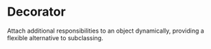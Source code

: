 # Decorator

Attach additional responsibilities to an object dynamically, providing a flexible alternative to subclassing.